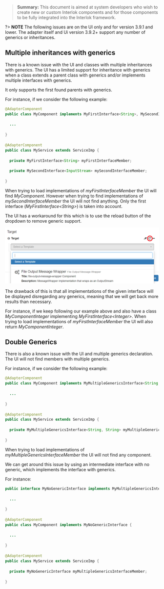> **Summary:** This document is aimed at system developers who wish to create new or custom Interlok components and for those components to be fully integrated into the Interlok framework.

?> **NOTE** The following issues are on the UI only and for version 3.9.1 and lower. The adapter itself and Ui version 3.9.2+ support any number of generics or inheritances.

## Multiple inheritances with generics

There is a known issue with the UI and classes with multiple inheritances with generics.
The UI has a limited support for inheritance with generics when a class extends a parent class with generics and/or implements multiple interfaces with generics.

It only supports the first found parents with generics.

For instance, if we consider the following example:

```java
@AdapterComponent
public class MyComponent implements MyFirstInterface<String>, MySecondInterface<InputStream> {

  ...
  
}

@AdapterComponent
public class MyService extends ServiceImp {

  private MyFirstInterface<String> myFirstInterfaceMember;
  
  private MySecondInterface<InputStream> mySecondInterfaceMember;
  
}
```

When trying to load implementations of *myFirstInterfaceMember* the UI will find *MyComponent*.
However when trying to find implementations of *mySecondInterfaceMember* the UI will not find anything. Only the first interface (*MyFirstInterface&lt;String&gt;*) is taken into account.

The UI has a workaround for this which is to use the reload button of the dropdown to remove generic support.

![java generics and ui reload button](../../images/developer/developer-ui-java-generics-and-ui-reload-button.png)

The drawback of this is that all implementations of the given interface will be displayed disregarding any generics, meaning that we will get back more results than necessary.

For instance, if we keep following our example above and also have a class *MyComponentInteger* implementing *MyFirstInterface&lt;Integer&gt;*.
When trying to load implementations of *myFirstInterfaceMember* the UI will also return *MyComponentInteger*.

## Double Generics

There is also a known issue with the UI and multiple generics declaration. The UI will not find members with multiple generics.

For instance, if we consider the following example:

```java
@AdapterComponent
public class MyComponent implements MyMultipleGenericsInterface<String, String> {

  ...
  
}

@AdapterComponent
public class MyService extends ServiceImp {

  private MyMultipleGenericsInterface<String, String> myMultipleGenericsInterfaceMember;
    
}
```

When trying to load implementations of *myMultipleGenericsInterfaceMember* the UI will not find any component.

We can get around this issue by using an intermediate interface with no generic, which implements the interface with generics.

For instance:

```java
public interface MyNoGenericInterface implements MyMultipleGenericsInterface<String, String> {

  ...
  
}

@AdapterComponent
public class MyComponent implements MyNoGenericInterface {

  ...
  
}

@AdapterComponent
public class MyService extends ServiceImp {

  private MyNoGenericInterface myMultipleGenericsInterfaceMember;
    
}
```




